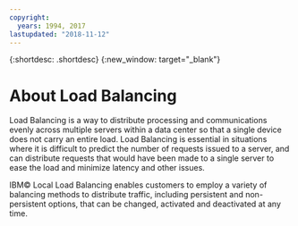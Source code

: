 ```yaml
---
copyright:
  years: 1994, 2017
lastupdated: "2018-11-12"
---
```


{:shortdesc: .shortdesc}
{:new_window: target="_blank"}

# About Load Balancing

Load Balancing is a way to distribute processing and communications evenly across multiple servers within a data center so that a single device does not carry an entire load. Load Balancing is essential in situations where it is difficult to predict the number of requests issued to a server, and can distribute requests that would have been made to a single server to ease the load and minimize latency and other issues. 

IBM© Local Load Balancing enables customers to employ a variety of balancing methods to distribute traffic, including persistent and non-persistent options, that can be changed, activated and deactivated at any time.